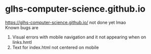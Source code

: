 # glhs-computer-science.github.io
https://glhs-computer-science.github.io/
not done yet lmao <br /> Known bugs are <br />
1. Visual errors with mobile navigation and it not appearing when on links.hmtl
2. Text for index.html not centered on mobile

